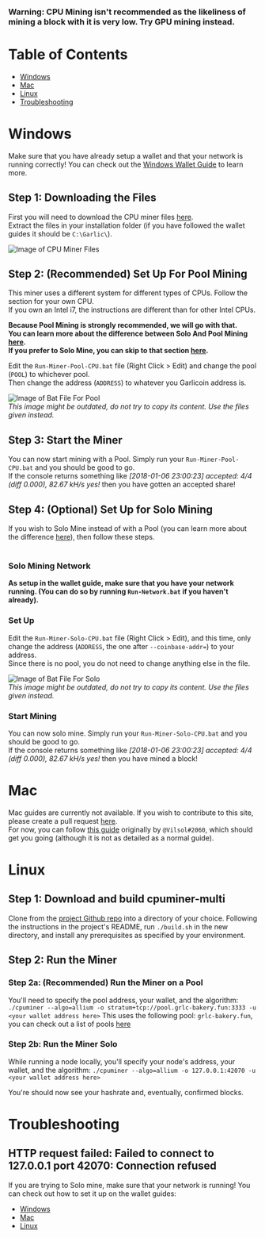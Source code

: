 ### Warning: CPU Mining isn't recommended as the likeliness of mining a block with it is very low. Try GPU mining instead.

# Table of Contents

- [Windows](#windows)
- [Mac](#mac)
- [Linux](#linux)
- [Troubleshooting](#troubleshooting)

# Windows

Make sure that you have already setup a wallet and that your network is running correctly! You can check out the [Windows Wallet Guide](wallet-win.html) to learn more.

## Step 1: Downloading the Files

First you will need to download the CPU miner files [here](https://mega.nz/#!h15wFQAT!A0J5ZQDUKXRJbvGDUfvsyRQyERc-Gu1EuLcDSH_9EGU).  
Extract the files in your installation folder (if you have followed the wallet guides it should be `C:\Garlic\`).

![Image of CPU Miner Files](https://i.imgur.com/6Nwy2dC.png)

## Step 2: (Recommended) Set Up For Pool Mining

This miner uses a different system for different types of CPUs. Follow the section for your own CPU.  
If you own an Intel i7, the instructions are different than for other Intel CPUs.

**Because Pool Mining is strongly recommended, we will go with that.**  
**You can learn more about the difference between Solo And Pool Mining [here](how-to-mine.html#solo-vs-pool).**  
**If you prefer to Solo Mine, you can skip to that section [here](#step-4-optional-solo-mining).**

Edit the `Run-Miner-Pool-CPU.bat` file (Right Click > Edit) and change the pool (`POOL`) to whichever pool.  
Then change the address (`ADDRESS`) to whatever you Garlicoin address is.

![Image of Bat File For Pool](https://i.imgur.com/puFRTqU.png)  
_This image might be outdated, do not try to copy its content. Use the files given instead._
<br />

## Step 3: Start the Miner

You can now start mining with a Pool. Simply run your `Run-Miner-Pool-CPU.bat` and you should be good to go.  
If the console returns something like _[2018-01-06 23:00:23] accepted: 4/4 (diff 0.000), 82.67 kH/s yes!_ then you have gotten an accepted share!

## Step 4: (Optional) Set Up for Solo Mining

If you wish to Solo Mine instead of with a Pool (you can learn more about the difference [here](how-to-mine.html#solo-vs-pool)), then follow these steps.  
<br>

### Solo Mining Network

**As setup in the wallet guide, make sure that you have your network running. (You can do so by running `Run-Network.bat` if you haven't already).**

### Set Up

Edit the `Run-Miner-Solo-CPU.bat` file (Right Click > Edit), and this time, only change the address (`ADDRESS`, the one after `--coinbase-addr=`) to your address.  
Since there is no pool, you do not need to change anything else in the file.

![Image of Bat File For Solo](https://i.imgur.com/n6CyWMp.png)  
_This image might be outdated, do not try to copy its content. Use the files given instead._
<br>

### Start Mining

You can now solo mine. Simply run your `Run-Miner-Solo-CPU.bat` and you should be good to go.  
If the console returns something like _[2018-01-06 23:00:23] accepted: 4/4 (diff 0.000), 82.67 kH/s yes!_ then you have mined a block!

# Mac

Mac guides are currently not available. If you wish to contribute to this site, please create a pull request [here](https://github.com/Pandawan/GarlicRecipes/pulls).  
For now, you can follow [this guide](https://gist.github.com/Pandawan/7c0c500ee679eac799ec4b92a225f816) originally by `@Vilsol#2060`, which should get you going (although it is not as detailed as a normal guide).

# Linux

## Step 1: Download and build cpuminer-multi

Clone from the [project Github repo](https://github.com/GarlicoinOrg/cpuminer-multi) into a directory of your choice. Following the instructions in the project's README, run `./build.sh` in the new directory, and install any prerequisites as specified by your environment.

## Step 2: Run the Miner

### Step 2a: (Recommended) Run the Miner on a Pool

You'll need to specify the pool address, your wallet, and the algorithm:
`./cpuminer --algo=allium -o stratum+tcp://pool.grlc-bakery.fun:3333 -u <your wallet address here>`
This uses the following pool: `grlc-bakery.fun`, you can check out a list of pools [here](pool-mining.html#main-net)

### Step 2b: Run the Miner Solo

While running a node locally, you'll specify your node's address, your wallet, and the algorithm:
`./cpuminer --algo=allium -o 127.0.0.1:42070 -u <your wallet address here>`

You're should now see your hashrate and, eventually, confirmed blocks.

# Troubleshooting

## HTTP request failed: Failed to connect to 127.0.0.1 port 42070: Connection refused

If you are trying to Solo mine, make sure that your network is running! You can check out how to set it up on the wallet guides:

- [Windows](./wallet-win.html)
- [Mac](./wallet-mac.html)
- [Linux](./wallet-nix.html)
